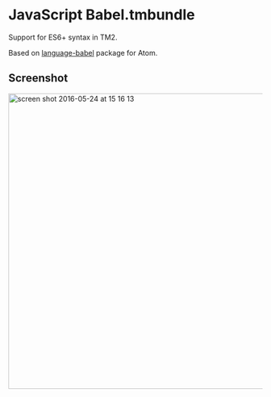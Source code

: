 # JavaScript Babel.tmbundle

Support for ES6+ syntax in TM2.

Based on [language-babel](https://github.com/gandm/language-babel) package for Atom.

## Screenshot

<img width="586" alt="screen shot 2016-05-24 at 15 16 13" src="https://cloud.githubusercontent.com/assets/1244342/15503632/7dd47296-21c3-11e6-97d4-323d9770be49.png">
